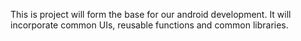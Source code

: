 This is project will form the base for our android development. It will incorporate common UIs, reusable functions and common libraries.